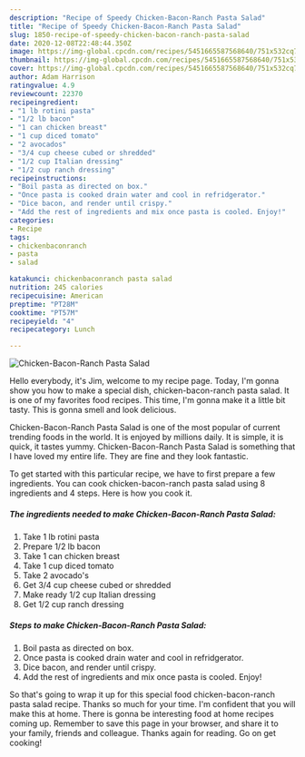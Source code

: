 ```yaml
---
description: "Recipe of Speedy Chicken-Bacon-Ranch Pasta Salad"
title: "Recipe of Speedy Chicken-Bacon-Ranch Pasta Salad"
slug: 1850-recipe-of-speedy-chicken-bacon-ranch-pasta-salad
date: 2020-12-08T22:48:44.350Z
image: https://img-global.cpcdn.com/recipes/5451665587568640/751x532cq70/chicken-bacon-ranch-pasta-salad-recipe-main-photo.jpg
thumbnail: https://img-global.cpcdn.com/recipes/5451665587568640/751x532cq70/chicken-bacon-ranch-pasta-salad-recipe-main-photo.jpg
cover: https://img-global.cpcdn.com/recipes/5451665587568640/751x532cq70/chicken-bacon-ranch-pasta-salad-recipe-main-photo.jpg
author: Adam Harrison
ratingvalue: 4.9
reviewcount: 22370
recipeingredient:
- "1 lb rotini pasta"
- "1/2 lb bacon"
- "1 can chicken breast"
- "1 cup diced tomato"
- "2 avocados"
- "3/4 cup cheese cubed or shredded"
- "1/2 cup Italian dressing"
- "1/2 cup ranch dressing"
recipeinstructions:
- "Boil pasta as directed on box."
- "Once pasta is cooked drain water and cool in refridgerator."
- "Dice bacon, and render until crispy."
- "Add the rest of ingredients and mix once pasta is cooled. Enjoy!"
categories:
- Recipe
tags:
- chickenbaconranch
- pasta
- salad

katakunci: chickenbaconranch pasta salad 
nutrition: 245 calories
recipecuisine: American
preptime: "PT28M"
cooktime: "PT57M"
recipeyield: "4"
recipecategory: Lunch

---
```



![Chicken-Bacon-Ranch Pasta Salad](https://img-global.cpcdn.com/recipes/5451665587568640/751x532cq70/chicken-bacon-ranch-pasta-salad-recipe-main-photo.jpg)

Hello everybody, it's Jim, welcome to my recipe page. Today, I'm gonna show you how to make a special dish, chicken-bacon-ranch pasta salad. It is one of my favorites food recipes. This time, I'm gonna make it a little bit tasty. This is gonna smell and look delicious.



Chicken-Bacon-Ranch Pasta Salad is one of the most popular of current trending foods in the world. It is enjoyed by millions daily. It is simple, it is quick, it tastes yummy. Chicken-Bacon-Ranch Pasta Salad is something that I have loved my entire life. They are fine and they look fantastic.


To get started with this particular recipe, we have to first prepare a few ingredients. You can cook chicken-bacon-ranch pasta salad using 8 ingredients and 4 steps. Here is how you cook it.

<!--inarticleads1-->

##### The ingredients needed to make Chicken-Bacon-Ranch Pasta Salad:

1. Take 1 lb rotini pasta
1. Prepare 1/2 lb bacon
1. Take 1 can chicken breast
1. Take 1 cup diced tomato
1. Take 2 avocado&#39;s
1. Get 3/4 cup cheese cubed or shredded
1. Make ready 1/2 cup Italian dressing
1. Get 1/2 cup ranch dressing




<!--inarticleads2-->

##### Steps to make Chicken-Bacon-Ranch Pasta Salad:

1. Boil pasta as directed on box.
1. Once pasta is cooked drain water and cool in refridgerator.
1. Dice bacon, and render until crispy.
1. Add the rest of ingredients and mix once pasta is cooled. Enjoy!




So that's going to wrap it up for this special food chicken-bacon-ranch pasta salad recipe. Thanks so much for your time. I'm confident that you will make this at home. There is gonna be interesting food at home recipes coming up. Remember to save this page in your browser, and share it to your family, friends and colleague. Thanks again for reading. Go on get cooking!

